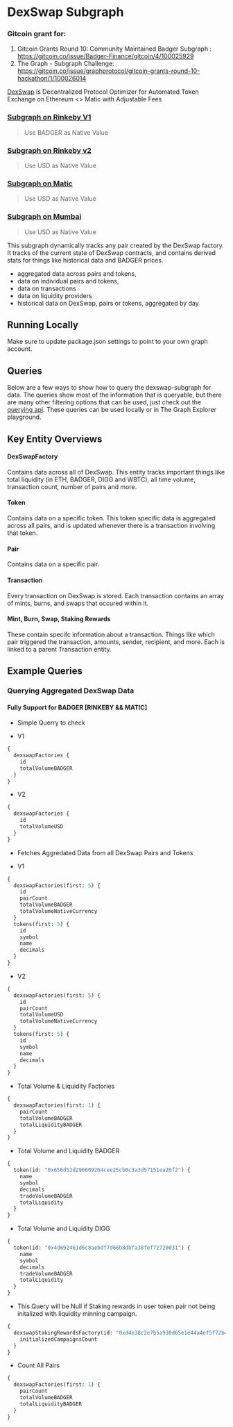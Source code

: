 # DexSwap Subgraph

### Gitcoin grant for:

1. Gitcoin Grants Round 10: Community Maintained Badger Subgraph : https://gitcoin.co/issue/Badger-Finance/gitcoin/4/100025929
2. The Graph - Subgraph Challenge: https://gitcoin.co/issue/graphprotocol/gitcoin-grants-round-10-hackathon/1/100026014

[DexSwap](https://github.com/Agin-DropDisco/DexSwapSubgraph) is Decentralized Protocol Optimizer for Automated Token Exchange on Ethereum <> Matic with Adjustable Fees

### [Subgraph on Rinkeby V1](https://thegraph.com/explorer/subgraph/agin-dropdisco/dexswap-rinkeby-gr10)
> Use BADGER as Native Value

### [Subgraph on Rinkeby v2](https://thegraph.com/legacy-explorer/subgraph/agin-dropdisco/gin-rinkeby-data?selected=playground)
> Use USD as Native Value

### [Subgraph on Matic](https://thegraph.com/legacy-explorer/subgraph/agin-dropdisco/dexswap-matic-gr10)
> Use USD as Native Value

### [Subgraph on Mumbai](https://thegraph.com/legacy-explorer/subgraph/agin-dropdisco/mumbai-data)
> Use USD as Native Value



 

This subgraph dynamically tracks any pair created by the DexSwap factory. It tracks of the current state of DexSwap contracts, and contains derived stats for things like historical data and BADGER prices.

- aggregated data across pairs and tokens,
- data on individual pairs and tokens,
- data on transactions
- data on liquidity providers
- historical data on DexSwap, pairs or tokens, aggregated by day

## Running Locally

Make sure to update package.json settings to point to your own graph account.

## Queries

Below are a few ways to show how to query the dexswap-subgraph for data. The queries show most of the information that is queryable, but there are many other filtering options that can be used, just check out the [querying api](https://thegraph.com/docs/graphql-api). These queries can be used locally or in The Graph Explorer playground.

## Key Entity Overviews

#### DexSwapFactory

Contains data across all of DexSwap. This entity tracks important things like total liquidity (in ETH, BADGER, DIGG and WBTC), all time volume, transaction count, number of pairs and more.

#### Token

Contains data on a specific token. This token specific data is aggregated across all pairs, and is updated whenever there is a transaction involving that token.

#### Pair

Contains data on a specific pair.

#### Transaction

Every transaction on DexSwap is stored. Each transaction contains an array of mints, burns, and swaps that occured within it.

#### Mint, Burn, Swap, Staking Rewards

These contain specifc information about a transaction. Things like which pair triggered the transaction, amounts, sender, recipient, and more. Each is linked to a parent Transaction entity.

## Example Queries

### Querying Aggregated DexSwap Data

#### Fully Support for BADGER [RINKEBY && MATIC]

- Simple Querry to check

- V1

```graphql
{
  dexswapFactories {
    id
    totalVolumeBADGER
  }
}
```
- V2

```graphql
{
  dexswapFactories {
    id
    totalVolumeUSD
  }
}
```


- Fetches Aggredated Data from all DexSwap Pairs and Tokens

- V1

```graphql
{
  dexswapFactories(first: 5) {
    id
    pairCount
    totalVolumeBADGER
    totalVolumeNativeCurrency
  }
  tokens(first: 5) {
    id
    symbol
    name
    decimals
  }
}
```

- V2

```graphql
{
  dexswapFactories(first: 5) {
    id
    pairCount
    totalVolumeUSD
    totalVolumeNativeCurrency
  }
  tokens(first: 5) {
    id
    symbol
    name
    decimals
  }
}
```

- Total Volume & Liquidity Factories

```graphql
{
  dexswapFactories(first: 1) {
    pairCount
    totalVolumeBADGER
    totalLiquidityBADGER
  }
}
```

- Total Volume and Liquidity BADGER 

```graphql
{
  token(id: "0x656d52d296609264cee25cb0c3a3d57151ea26f2") {
    name
    symbol
    decimals
    tradeVolumeBADGER
    totalLiquidity
  }
}
```

- Total Volume and Liquidity DIGG

```graphql
{
  token(id: "0x4d692461d6c8aebdf7d66b8dbfa38fef72720031") {
    name
    symbol
    decimals
    tradeVolumeBADGER
    totalLiquidity
  }
}
```

- This Query will be Null if Staking rewards in user token pair not being initalized with liquidity minning campaign.

```graphql
{
  dexswapStakingRewardsFactory(id: "0xd4e38c2e7b5a930d65e1e44a4ef5f72b4926a031") {
    initializedCampaignsCount
  }
}
```

- Count All Pairs 

```graphql
{
  dexswapFactories(first: 1) {
    pairCount
    totalVolumeBADGER
    totalLiquidityBADGER
  }
}
```

